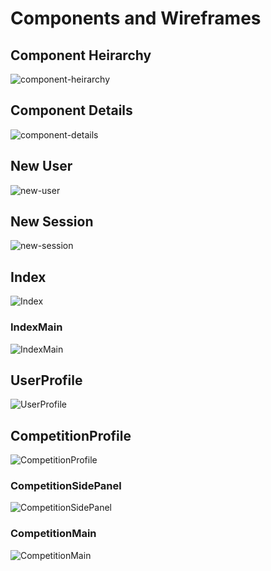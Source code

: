 # Components and Wireframes

## Component Heirarchy
![component-heirarchy]

## Component Details
![component-details]

## New User
![new-user]

## New Session
![new-session]

## Index
![Index]

### IndexMain
![IndexMain]

## UserProfile
![UserProfile]

## CompetitionProfile
![CompetitionProfile]

### CompetitionSidePanel
![CompetitionSidePanel]

### CompetitionMain
![CompetitionMain]

[component-heirarchy]: ./wireframes/component_heirarchy.png
[component-details]: ./wireframes/component_details.png
[new-user]: ./wireframes/new_user.png
[new-session]: ./wireframes/new_session.png
[Index]: ./wireframes/Index.png
[IndexMain]: ./wireframes/IndexMain.png
[UserProfile]: ./wireframes/UserProfile.png
[CompetitionProfile]: ./wireframes/CompetitionProfile.png
[CompetitionSidePanel]: ./wireframes/CompetitionSidePanel.png
[CompetitionMain]: ./wireframes/CompetitionMain.png
